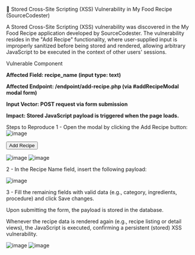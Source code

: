 📌 Stored Cross-Site Scripting (XSS) Vulnerability in My Food Recipe (SourceCodester)

A Stored Cross-Site Scripting (XSS) vulnerability was discovered in the My Food Recipe application developed by SourceCodester. The vulnerability resides in the "Add Recipe" functionality, where user-supplied input is improperly sanitized before being stored and rendered, allowing arbitrary JavaScript to be executed in the context of other users' sessions.

Vulnerable Component

**Affected Field: recipe_name (input type: text)**

**Affected Endpoint: /endpoint/add-recipe.php (via #addRecipeModal modal form)**

**Input Vector: POST request via form submission**

**Impact: Stored JavaScript payload is triggered when the page loads.**

Steps to Reproduce
1 - Open the modal by clicking the Add Recipe button:
![image](https://github.com/user-attachments/assets/63355914-dcb3-4f89-bf44-bfcfc34cddde)

<button type="button" class="btn btn-add-food btn-secondary" data-toggle="modal" data-target="#addRecipeModal">Add Recipe</button>

![image](https://github.com/user-attachments/assets/46baf795-cd9c-453a-801a-7b33d3e4ee23)
![image](https://github.com/user-attachments/assets/401b0283-22b8-4a54-8b38-6b2001ae643f)

2 - In the Recipe Name field, insert the following payload:

![image](https://github.com/user-attachments/assets/2c011ce2-3259-43a5-9925-aaf20ec7ab2c)

<script>alert('<TEXTVulDB>')</script>

3 - Fill the remaining fields with valid data (e.g., category, ingredients, procedure) and click Save changes.

Upon submitting the form, the payload is stored in the database.

Whenever the recipe data is rendered again (e.g., recipe listing or detail views), the JavaScript is executed, confirming a persistent (stored) XSS vulnerability.

![image](https://github.com/user-attachments/assets/71a16a62-ece7-4ce9-8090-b0386f01499e)
![image](https://github.com/user-attachments/assets/81226380-1164-4ff0-9d80-f9c8aefeaefc)

